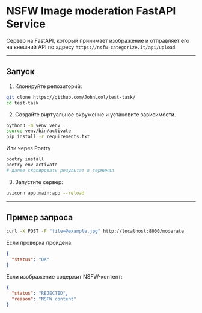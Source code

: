 # NSFW Image moderation FastAPI Service

Сервер на FastAPI, который принимает изображение и отправляет его на внешний API по адресу `https://nsfw-categorize.it/api/upload`.

---

## Запуск

1. Клонируйте репозиторий:

```bash
git clone https://github.com/JohnLool/test-task/
cd test-task
```

2. Создайте виртуальное окружение и установите зависимости.
```bash
python3 -m venv venv
source venv/bin/activate
pip install -r requirements.txt
```

Или через Poetry
```bash
poetry install
poetry env activate
# далее скопировать результат в терминал
```
3. Запустите сервер:
```bash
uvicorn app.main:app --reload
```

---
## Пример запроса
```bash
curl -X POST -F "file=@example.jpg" http://localhost:8000/moderate
```

Если проверка пройдена:
```json
{
  "status": "OK"
}
```
Если изображение содержит NSFW-контент:
```json
{
  "status": "REJECTED",
  "reason": "NSFW content"
}
```